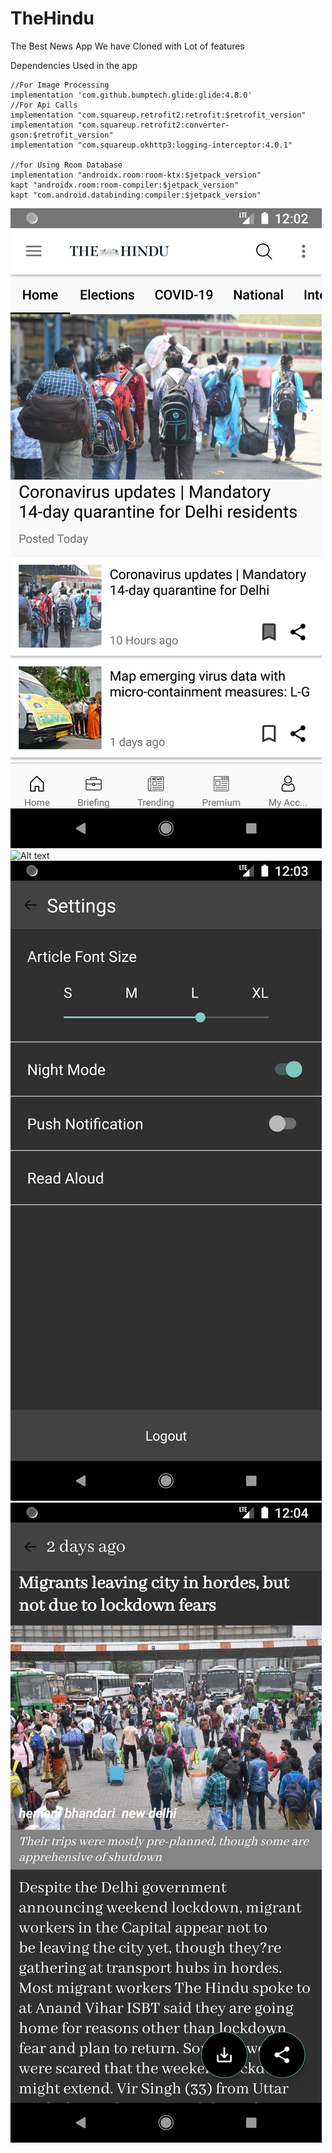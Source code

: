 # TheHindu

The Best News App We have Cloned with Lot of features

Dependencies Used in the app

    //For Image Processing
    implementation 'com.github.bumptech.glide:glide:4.8.0'
    //For Api Calls
    implementation "com.squareup.retrofit2:retrofit:$retrofit_version"
    implementation "com.squareup.retrofit2:converter-gson:$retrofit_version"
    implementation "com.squareup.okhttp3:logging-interceptor:4.0.1"
    
    //for Using Room Database
    implementation "androidx.room:room-ktx:$jetpack_version"
    kapt "androidx.room:room-compiler:$jetpack_version"
    kapt "com.android.databinding:compiler:$jetpack_version"



![Alt text](n1.png?raw=true "Home Page")
![Alt text](n2.png?raw=true "News Feed")
![Alt text](d1.png?raw=true "Settings With Darkmode Enabled")
![Alt text](d2.png?raw=true "DarkMode Content for Darkmode lovers")

